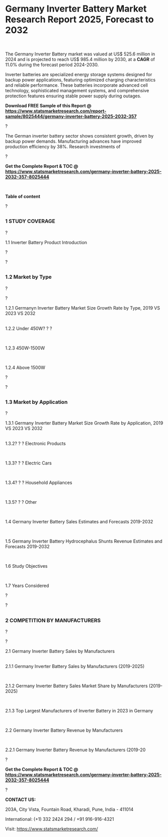 <h1>Germany Inverter Battery Market Research Report 2025, Forecast to 2032</h1><br/><p>The Germany Inverter Battery market was valued at US$ 525.6 million in 2024 and is projected to reach US$ 985.4 million by 2030, at a <strong>CAGR</strong> of 11.0% during the forecast period 2024-2030.</p>
 
 
 
 <p>Inverter batteries are specialized energy storage systems designed for backup power applications, featuring optimized charging characteristics and reliable performance. These batteries incorporate advanced cell technology, sophisticated management systems, and comprehensive protection features ensuring stable power supply during outages.</p>
 
 
 
 <div><b>Download FREE Sample of this Report @ <a href="https://www.statsmarketresearch.com/download-free-sample/8025444/germany-inverter-battery-2025-2032-357">https://www.statsmarketresearch.com/report-sample/8025444/germany-inverter-battery-2025-2032-357</a></b></div>
 
 
 
 <p>? </p>
 
 
 
 <p>The German inverter battery sector shows consistent growth, driven by backup power demands. Manufacturing advances have improved production efficiency by 38%. Research investments of</p>
 
 
 
 <p>? </p>
 
 
 
 <div><b>Get the Complete Report & TOC @ <a href="https://www.statsmarketresearch.com/germany-inverter-battery-2025-2032-357-8025444">https://www.statsmarketresearch.com/germany-inverter-battery-2025-2032-357-8025444</a></b></div>
 
 
 
 <p><br />
 
 <b>Table of content</b></p>
 
 
 
 <p>? </p>
 
 
 
 <h2><span style="font-size:16px"><strong>1 STUDY COVERAGE</strong></span></h2>
 
 
 
 <p>? </p>
 
 
 
 <p>1.1 Inverter Battery Product Introduction</p>
 
 
 
 <p>? </p>
 
 
 
 <p>? </p>
 
 
 
 <h2><span style="font-size:16px"><strong>1.2 Market by Type</strong></span></h2>
 
 
 
 <p>? </p>
 
 
 
 <p>? </p>
 
 
 
 <p>1.2.1 Germanyn Inverter Battery Market Size Growth Rate by Type, 2019 VS 2023 VS 2032<br />
 
 <br />
 
 1.2.2 Under 450W? ? ? <br />
 
 <br />
 
 1.2.3 450W-1500W<br />
 
 <br />
 
 1.2.4 Above 1500W<br />
 
 ? </p>
 
 
 
 <p>? </p>
 
 
 
 <h2><span style="font-size:16px"><strong>1.3 Market by Application</strong></span></h2>
 
 
 
 <p>? </p>
 
 
 
 <p>1.3.1 Germany Inverter Battery Market Size Growth Rate by Application, 2019 VS 2023 VS 2032<br />
 
 <br />
 
 1.3.2? ? ? Electronic Products<br />
 
 <br />
 
 1.3.3? ? ? Electric Cars<br />
 
 <br />
 
 1.3.4? ? ? Household Appliances<br />
 
 <br />
 
 1.3.5? ? ? Other<br />
 
 <br />
 
 1.4 Germany Inverter Battery Sales Estimates and Forecasts 2019-2032<br />
 
 <br />
 
 1.5 Germany Inverter Battery Hydrocephalus Shunts Revenue Estimates and Forecasts 2019-2032<br />
 
 <br />
 
 1.6 Study Objectives<br />
 
 <br />
 
 1.7 Years Considered</p>
 
 
 
 <p>? </p>
 
 
 
 <p>? </p>
 
 
 
 <h2><span style="font-size:16px"><strong>2 COMPETITION BY MANUFACTURERS</strong></span></h2>
 
 
 
 <p>? </p>
 
 
 
 <p>? </p>
 
 
 
 <p>2.1 Germany Inverter Battery Sales by Manufacturers<br />
 
 <br />
 
 2.1.1 Germany Inverter Battery Sales by Manufacturers (2019-2025)<br />
 
 <br />
 
 2.1.2 Germany Inverter Battery Sales Market Share by Manufacturers (2019-2025)<br />
 
 <br />
 
 2.1.3 Top Largest Manufacturers of Inverter Battery in 2023 in Germany<br />
 
 <br />
 
 2.2 Germany Inverter Battery Revenue by Manufacturers<br />
 
 <br />
 
 2.2.1 Germany Inverter Battery Revenue by Manufacturers (2019-20</p>
 
 
 
 <p>? </p>
 
 
 
 <div><b>Get the Complete Report & TOC @ <a href="https://www.statsmarketresearch.com/germany-inverter-battery-2025-2032-357-8025444">https://www.statsmarketresearch.com/germany-inverter-battery-2025-2032-357-8025444</a></b></div>
 
 
 
 <p>? </p>
 
 
 
 <p><b>CONTACT US:</b><br />
 
 203A, City Vista, Fountain Road, Kharadi, Pune, India - 411014<br />
 
 International: (+1) 332 2424 294 / +91 916-916-4321<br />
 
 Visit: <a href="https://www.statsmarketresearch.com/">https://www.statsmarketresearch.com/</a></p>
